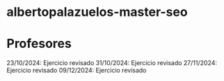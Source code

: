 # albertopalazuelos-master-seo

# Profesores

23/10/2024: Ejercicio revisado
31/10/2024: Ejercicio revisado
27/11/2024: Ejercicio revisado
09/12/2024: Ejercicio revisado
